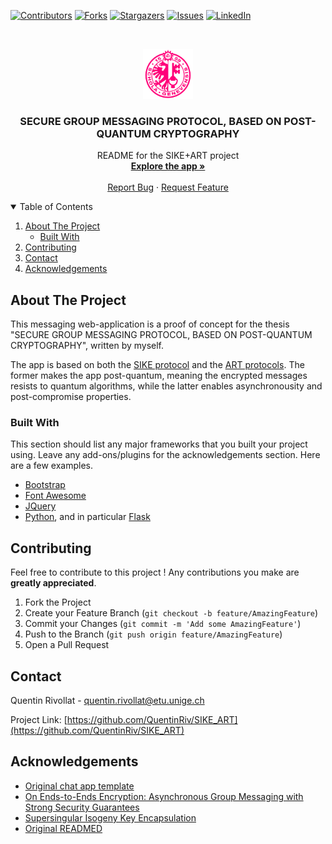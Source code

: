 <!--
*** Thanks for checking out the Best-README-Template. If you have a suggestion
*** that would make this better, please fork the repo and create a pull request
*** or simply open an issue with the tag "enhancement".
*** Thanks again! Now go create something AMAZING! :D
-->



<!-- PROJECT SHIELDS -->
<!--
*** I'm using markdown "reference style" links for readability.
*** Reference links are enclosed in brackets [ ] instead of parentheses ( ).
*** See the bottom of this document for the declaration of the reference variables
*** for contributors-url, forks-url, etc. This is an optional, concise syntax you may use.
*** https://www.markdownguide.org/basic-syntax/#reference-style-links
-->
[![Contributors][contributors-shield]][contributors-url]
[![Forks][forks-shield]][forks-url]
[![Stargazers][stars-shield]][stars-url]
[![Issues][issues-shield]][issues-url]
[![LinkedIn][linkedin-shield]][linkedin-url]



<!-- PROJECT LOGO -->
<br />
<p align="center">
  <a href="https://github.com/QuentinRiv/SIKE_ART">
    <img src="image/UniGE.png" alt="Logo" width="80" height="80">
  </a>

  <h3 align="center">SECURE GROUP MESSAGING PROTOCOL, BASED ON POST-QUANTUM CRYPTOGRAPHY</h3>

  <p align="center">
    README for the SIKE+ART project
    <br />
    <a href="https://clientart.herokuapp.com/"><strong>Explore the app »</strong></a>
    <br />
    <br />
    <a href="https://github.com/QuentinRiv/SIKE_ART/issues">Report Bug</a>
    ·
    <a href="https://github.com/QuentinRiv/SIKE_ART/issues">Request Feature</a>
  </p>
</p>



<!-- TABLE OF CONTENTS -->
<details open="open">
  <summary>Table of Contents</summary>
  <ol>
    <li>
      <a href="#about-the-project">About The Project</a>
      <ul>
        <li><a href="#built-with">Built With</a></li>
      </ul>
    </li>
    <li><a href="#contributing">Contributing</a></li>
    <li><a href="#contact">Contact</a></li>
    <li><a href="#acknowledgements">Acknowledgements</a></li>
  </ol>
</details>



<!-- ABOUT THE PROJECT -->
## About The Project

This messaging web-application is a proof of concept for the thesis "SECURE GROUP MESSAGING PROTOCOL, BASED ON POST-QUANTUM CRYPTOGRAPHY", written by myself.

The app is based on both the [SIKE protocol](https://sike.org/) and the [ART protocols](https://eprint.iacr.org/2017/666.pdf). The former makes the app post-quantum, meaning the encrypted messages resists to quantum algorithms, while the latter enables asynchronousity and post-compromise properties.


### Built With

This section should list any major frameworks that you built your project using. Leave any add-ons/plugins for the acknowledgements section. Here are a few examples.
* [Bootstrap](https://getbootstrap.com)
* [Font Awesome](https://fontawesome.com)
* [JQuery](https://jquery.com)
* [Python](https://www.python.org/), and in particular [Flask](https://flask.palletsprojects.com/en/1.1.x/)


<!-- CONTRIBUTING -->
## Contributing

Feel free to contribute to this project ! Any contributions you make are **greatly appreciated**.

1. Fork the Project
2. Create your Feature Branch (`git checkout -b feature/AmazingFeature`)
3. Commit your Changes (`git commit -m 'Add some AmazingFeature'`)
4. Push to the Branch (`git push origin feature/AmazingFeature`)
5. Open a Pull Request


<!-- CONTACT -->
## Contact
Quentin Rivollat - quentin.rivollat@etu.unige.ch

Project Link: [https://github.com/QuentinRiv/SIKE_ART](https://github.com/QuentinRiv/SIKE_ART)



<!-- ACKNOWLEDGEMENTS -->
## Acknowledgements
* [Original chat app template](https://codepen.io/emilcarlsson/details/ZOQZaV)
* [On Ends-to-Ends Encryption: Asynchronous Group Messaging with Strong Security Guarantees](https://eprint.iacr.org/2017/666.pdf)
* [Supersingular Isogeny Key Encapsulation](https://sike.org/files/SIDH-spec.pdf)
* [Original READMED](https://github.com/othneildrew/Best-README-Template/blob/master/README.md)




<!-- MARKDOWN LINKS & IMAGES -->
<!-- https://www.markdownguide.org/basic-syntax/#reference-style-links -->
[contributors-shield]: https://img.shields.io/github/contributors/QuentinRiv/SIKE_ART.svg?style=for-the-badge
[contributors-url]: https://github.com/QuentinRiv/SIKE_ART/graphs/contributors
[forks-shield]: https://img.shields.io/github/forks/QuentinRiv/SIKE_ART.svg?style=for-the-badge
[forks-url]: https://github.com/QuentinRiv/SIKE_ART/network/members
[stars-shield]: https://img.shields.io/github/stars/QuentinRiv/SIKE_ART.svg?style=for-the-badge
[stars-url]: https://github.com/QuentinRiv/SIKE_ART/stargazers
[issues-shield]: https://img.shields.io/github/issues/QuentinRiv/SIKE_ART.svg?style=for-the-badge
[issues-url]: https://github.com/QuentinRiv/SIKE_ART/issues
[linkedin-shield]: https://img.shields.io/badge/-LinkedIn-black.svg?style=for-the-badge&logo=linkedin&colorB=555
[linkedin-url]: https://www.linkedin.com/in/quentin-rivollat-2964361b9/
[product-screenshot]: images/screenshot.png
